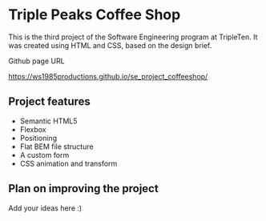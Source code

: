 # Triple Peaks Coffee Shop

This is the third project of the Software Engineering program at TripleTen. It was created using HTML and CSS, based on the design brief.

Github page URL

https://ws1985productions.github.io/se_project_coffeeshop/

## Project features

- Semantic HTML5
- Flexbox
- Positioning
- Flat BEM file structure
- A custom form
- CSS animation and transform

## Plan on improving the project

Add your ideas here :)
